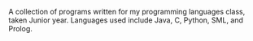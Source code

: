 A collection of programs written for my programming languages class, taken Junior year. Languages used include Java, C, Python, SML, and Prolog.
